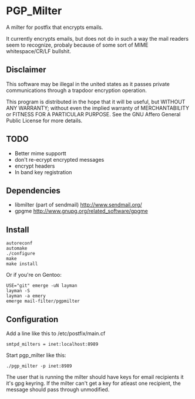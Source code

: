 # PGP_Milter

A milter for postfix that encrypts emails. 

It currently encrypts emails, but does not do in such a way the mail readers seem to 
recognize, probaly because of some sort of MIME whitespace/CR/LF bullshit.


## Disclaimer
This software may be illegal in the united states as it passes private
communications through a trapdoor encryption operation.

This program is distributed in the hope that it will be useful,
but WITHOUT ANY WARRANTY; without even the implied warranty of
MERCHANTABILITY or FITNESS FOR A PARTICULAR PURPOSE.  See the
GNU Affero General Public License for more details.


## TODO
+ Better mime supportt
+ don't re-ecrypt encrypted messages
+ encrypt headers
+ In band key registration


## Dependencies
* libmilter (part of sendmail) http://www.sendmail.org/
* gpgme http://www.gnupg.org/related_software/gpgme


## Install

    autoreconf
    automake
    ./configure
    make
    make install

Or if you're on Gentoo:

    USE="git" emerge -uN layman
    layman -S
    layman -a emery
    emerge mail-filter/pgpmilter


## Configuration
Add a line like this to /etc/postfix/main.cf

    smtpd_milters = inet:localhost:8989

Start pgp_milter like this:

    ./pgp_milter -p inet:8989

The user that is running the milter should have keys for email
recipients it it's gpg keyring. If the milter can't get a key for
atleast one recipient, the message should pass through unmodified.
